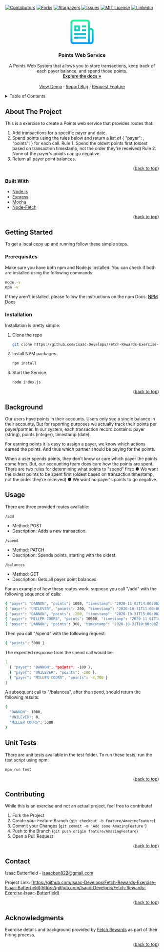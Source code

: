 <div id="top"></div>



<!-- PROJECT SHIELDS -->
<!--
*** I'm using markdown "reference style" links for readability.
*** Reference links are enclosed in brackets [ ] instead of parentheses ( ).
*** See the bottom of this document for the declaration of the reference variables
*** for contributors-url, forks-url, etc. This is an optional, concise syntax you may use.
*** https://www.markdownguide.org/basic-syntax/#reference-style-links
-->
[![Contributors][contributors-shield]][contributors-url]
[![Forks][forks-shield]][forks-url]
[![Stargazers][stars-shield]][stars-url]
[![Issues][issues-shield]][issues-url]
[![MIT License][license-shield]][license-url]
[![LinkedIn][linkedin-shield]][linkedin-url]



<!-- PROJECT LOGO -->
<br />
<div align="center">
  <a href="https://github.com/Isaac-Develops/Fetch-Rewards-Exercise-Isaac-Butterfield">
    <img src="images/logo.png" alt="Logo" width="80" height="80">
  </a>

<h3 align="center">Points Web Service</h3>

  <p align="center">
    A Points Web System that allows you to store transactions, keep track of each payer balance, and spend those points.
    <br />
    <a href="https://github.com/Isaac-Develops/Fetch-Rewards-Exercise-Isaac-Butterfield"><strong>Explore the docs »</strong></a>
    <br />
    <br />
    <a href="https://github.com/Isaac-Develops/Fetch-Rewards-Exercise-Isaac-Butterfield">View Demo</a>
    ·
    <a href="https://github.com/Isaac-Develops/Fetch-Rewards-Exercise-Isaac-Butterfield/issues">Report Bug</a>
    ·
    <a href="https://github.com/Isaac-Develops/Fetch-Rewards-Exercise-Isaac-Butterfield/issues">Request Feature</a>
  </p>
</div>



<!-- TABLE OF CONTENTS -->
<details>
  <summary>Table of Contents</summary>
  <ol>
    <li>
      <a href="#about-the-project">About The Project</a>
      <ul>
        <li><a href="#built-with">Built With</a></li>
      </ul>
    </li>
    <li>
      <a href="#getting-started">Getting Started</a>
      <ul>
        <li><a href="#prerequisites">Prerequisites</a></li>
        <li><a href="#installation">Installation</a></li>
      </ul>
    </li>
    <li><a href="#background">Background</a></li>
    <li><a href="#usage">Usage</a></li>
    <li><a href="#contributing">Contributing</a></li>
    <li><a href="#contact">Contact</a></li>
    <li><a href="#acknowledgments">Acknowledgments</a></li>
  </ol>
</details>



<!-- ABOUT THE PROJECT -->
## About The Project

This is a exercise to create a Points web service that provides routes that:
1. Add transactions for a specific payer and date.
2. Spend points using the rules below and return a list of { "payer": <string>, "points": <integer> } for each call.
  Rule 1. Spend the oldest points first (oldest based on transaction timestamp, not the order they're received)
  Rule 2. None of the payer's points can go negative
3. Return all payer point balances.

<p align="right">(<a href="#top">back to top</a>)</p>



### Built With

* [Node.js](https://nodejs.org/)
* [Express](https://expressjs.com/)
* [Mocha](https://mochajs.org/)
* [Node-Fetch](https://github.com/node-fetch/node-fetch)

<p align="right">(<a href="#top">back to top</a>)</p>



<!-- GETTING STARTED -->
## Getting Started

To get a local copy up and running follow these simple steps.

### Prerequisites

Make sure you have both npm and Node.js installed. You can check if both are installed using the following commands:
  ```sh
  node -v
  npm -v
  ```
  
If they aren't installed, please follow the instructions on the npm Docs: [NPM Docs](https://docs.npmjs.com/downloading-and-installing-node-js-and-npm)

### Installation

Installation is pretty simple:

1. Clone the repo
   ```sh
   git clone https://github.com/Isaac-Develops/Fetch-Rewards-Exercise-Isaac-Butterfield.git
   ```
2. Install NPM packages
   ```sh
   npm install
   ```
3. Start the Service
   ```sh
   node index.js
   ```

<p align="right">(<a href="#top">back to top</a>)</p>



## Background

Our users have points in their accounts. Users only see a single balance in their accounts. But for reporting purposes we actually track their
points per payer/partner. In our system, each transaction record contains: payer (string), points (integer), timestamp (date).
  
For earning points it is easy to assign a payer, we know which actions earned the points. And thus which partner should be paying for the points.
  
When a user spends points, they don't know or care which payer the points come from. But, our accounting team does care how the points are
spent. There are two rules for determining what points to "spend" first:
  ● We want the oldest points to be spent first (oldest based on transaction timestamp, not the order they’re received)
  ● We want no payer's points to go negative.
  
  
<!-- USAGE EXAMPLES -->
## Usage
  
There are three provided routes available:

  `/add`
  
  - Method: POST
  - Description: Adds a new transaction.
  
  `/spend`
  
  - Method: PATCH
  - Description: Spends points, starting with the oldest.
  
  `/balances`
  
  - Method: GET
  - Description: Gets all payer point balances.
  
For an example of how these routes work, suppose you call "/add" with the following sequence of calls:
  
  ```sh
  { "payer": "DANNON", "points": 1000, "timestamp": "2020-11-02T14:00:00Z" }
  { "payer": "UNILEVER", "points": 200, "timestamp": "2020-10-31T11:00:00Z" }
  { "payer": "DANNON", "points": -200, "timestamp": "2020-10-31T15:00:00Z" }
  { "payer": "MILLER COORS", "points": 10000, "timestamp": "2020-11-01T14:00:00Z" }
  { "payer": "DANNON", "points": 300, "timestamp": "2020-10-31T10:00:00Z" }
  ```
  
Then you call "/spend" with the following request:
  ```sh
  { "points": 5000 }
  ```
  
The expected response from the spend call would be:
  ```sh
  [
    { "payer": "DANNON", "points": -100 },
    { "payer": "UNILEVER", "points": -200 },
    { "payer": "MILLER COORS", "points": -4,700 }
  ]
  ```
  
A subsequent call to "/balances", after the spend, should return the following results:
  ```sh
  {
    "DANNON": 1000,
    "UNILEVER": 0,
    "MILLER COORS": 5300
  }
  ```
  
## Unit Tests
  
There are unit tests available in the test folder. To run these tests, run the test script using npm:
  ```sh
  npm run test
  ```

<p align="right">(<a href="#top">back to top</a>)</p>


<!-- CONTRIBUTING -->
## Contributing
  
While this is an exercise and not an actual project, feel free to contribute!

1. Fork the Project
2. Create your Feature Branch (`git checkout -b feature/AmazingFeature`)
3. Commit your Changes (`git commit -m 'Add some AmazingFeature'`)
4. Push to the Branch (`git push origin feature/AmazingFeature`)
5. Open a Pull Request

<p align="right">(<a href="#top">back to top</a>)</p>


  
<!-- CONTACT -->
## Contact

Isaac Butterfield - isaacben822@gmail.com

Project Link: [https://github.com/Isaac-Develops/Fetch-Rewards-Exercise-Isaac-Butterfield](https://github.com/Isaac-Develops/Fetch-Rewards-Exercise-Isaac-Butterfield)

<p align="right">(<a href="#top">back to top</a>)</p>



<!-- ACKNOWLEDGMENTS -->
## Acknowledgments

Exercise details and background provided by [Fetch Rewards](https://www.fetchrewards.com/) as part of their hiring process.

<p align="right">(<a href="#top">back to top</a>)</p>



<!-- MARKDOWN LINKS & IMAGES -->
<!-- https://www.markdownguide.org/basic-syntax/#reference-style-links -->
[contributors-shield]: https://img.shields.io/github/contributors/Isaac-Develops/Fetch-Rewards-Exercise-Isaac-Butterfield.svg?style=for-the-badge
[contributors-url]: https://github.com/Isaac-Develops/Fetch-Rewards-Exercise-Isaac-Butterfield/graphs/contributors
[forks-shield]: https://img.shields.io/github/forks/Isaac-Develops/Fetch-Rewards-Exercise-Isaac-Butterfield.svg?style=for-the-badge
[forks-url]: https://github.com/Isaac-Develops/Fetch-Rewards-Exercise-Isaac-Butterfield/network/members
[stars-shield]: https://img.shields.io/github/stars/Isaac-Develops/Fetch-Rewards-Exercise-Isaac-Butterfield.svg?style=for-the-badge
[stars-url]: https://github.com/Isaac-Develops/Fetch-Rewards-Exercise-Isaac-Butterfield/stargazers
[issues-shield]: https://img.shields.io/github/issues/Isaac-Develops/Fetch-Rewards-Exercise-Isaac-Butterfield.svg?style=for-the-badge
[issues-url]: https://github.com/Isaac-Develops/Fetch-Rewards-Exercise-Isaac-Butterfield/issues
[license-shield]: https://img.shields.io/github/license/Isaac-Develops/Fetch-Rewards-Exercise-Isaac-Butterfield.svg?style=for-the-badge
[license-url]: https://github.com/Isaac-Develops/Fetch-Rewards-Exercise-Isaac-Butterfield/blob/master/LICENSE.txt
[linkedin-shield]: https://img.shields.io/badge/-LinkedIn-black.svg?style=for-the-badge&logo=linkedin&colorB=555
[linkedin-url]: https://www.linkedin.com/in/isaac-butterfield/
[product-screenshot]: images/screenshot.png
